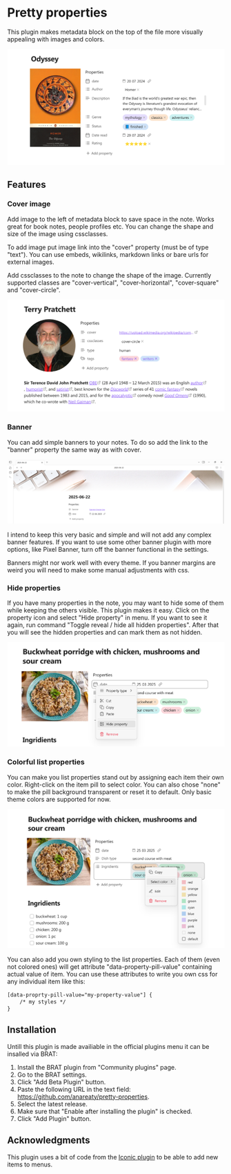 # Pretty properties

This plugin makes metadata block on the top of the file more visually appealing with images and colors.

![book note](images/image-1.png)

## Features

### Cover image

Add image to the left of metadata block to save space in the note. Works great for book notes, people profiles etc. You can change the shape and size of the image using cssclasses.

To add image put image link into the "cover" property (must be of type "text"). You can use embeds,  wikilinks, markdown links or bare urls for external images. 

Add cssclasses to the note to change the shape of the image. Currently supported classes are "cover-vertical", "cover-horizontal", "cover-square" and "cover-circle". 

![person profile note](images/image-2.png)

### Banner

You can add simple banners to your notes. To do so add the link to the "banner" property the same way as with cover. 

![note with banner](images/image-3.png)

I intend to keep this very basic and simple and will not add any complex banner features. If you want to use some other banner plugin with more options, like Pixel Banner, turn off the banner functional in the settings. 

Banners might nor work well with every theme. If you banner margins are weird you will need to make some manual adjustments with css.

### Hide properties

If you have many properties in the note, you may want to hide some of them while keeping the others visible. This plugin makes it easy. Click on the property icon and select "Hide property" in menu. If you want to see it again, run command "Toggle reveal / hide all hidden properties". After that you will see the hidden properties and can mark them as not hidden.

![property menu with hide option](images/image-4.png)

### Colorful list properties

You can make you list properties stand out by assigning each item their own color. Right-click on the item pill to select color. You can also chose "none" to make the pill background transparent or reset it to default. Only basic theme colors are supported for now.

![property color menu](images/image-5.png)

You can also add you own styling to the list properties. Each of them (even not colored ones) will get attribute "data-property-pill-value" containing actual value of item. You can use these attributes to write you own css for any individual item like this:

```
[data-proprty-pill-value="my-property-value"] {
    /* my styles */
}
```

## Installation

Untill this plugin is made availiable in the official plugins menu it can be insalled via BRAT:

1. Install the BRAT plugin from "Community plugins" page.
2. Go to the BRAT settings.
3. Click "Add Beta Plugin" button.
4. Paste the following URL in the text field: https://github.com/anareaty/pretty-properties.
5. Select the latest release.
6. Make sure that "Enable after installing the plugin" is checked.
7. Click "Add Plugin" button.

## Acknowledgments

This plugin uses a bit of code from the [Iconic plugin](https://github.com/gfxholo/iconic) to be able to add new items to menus. 